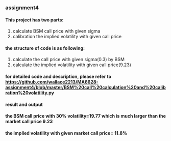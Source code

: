 ### assignment4
#### This project has two parts:
1. calculate BSM call price with given sigma 
2. calibration the implied volatility with given call price
#### the structure of code is as following:
1. calculate the call price with given sigma(0.3) by BSM
2. calculate the implied volatility with given call price(9.23)
#### for detailed code and description, please refer to https://github.com/wallace2213/MA6628-assignment4/blob/master/BSM%20call%20calculation%20and%20calibration%20volatility.py
#### result and output
#### the BSM call price with 30% volatility=19.77 which is much larger than the market call price 9.23
#### the implied volatility with given market call price= 11.8%

